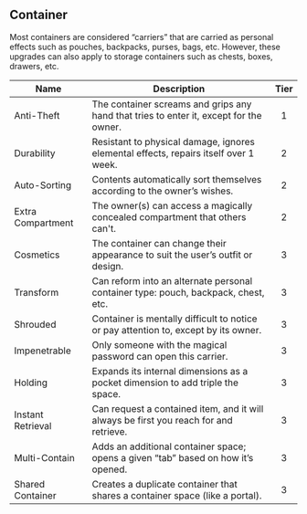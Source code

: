 ## Container

Most containers are considered “carriers” that are carried as personal effects such as pouches, backpacks, purses, bags, etc. However, these upgrades can also apply to storage containers such as chests, boxes, drawers, etc.

 **Name**          | **Description**                                                                        | **Tier** 
-------------------|----------------------------------------------------------------------------------------|:--------:
 Anti-Theft        | The container screams and grips any hand that tries to enter it, except for the owner. | 1        
 Durability        | Resistant to physical damage, ignores elemental effects, repairs itself over 1 week.   | 2        
 Auto-Sorting      | Contents automatically sort themselves according to the owner’s wishes.                | 2        
 Extra Compartment | The owner(s) can access a magically concealed compartment that others can't.           | 2        
 Cosmetics         | The container can change their appearance to suit the user’s outfit or design.         | 3        
 Transform         | Can reform into an alternate personal container type: pouch, backpack, chest, etc.     | 3        
 Shrouded          | Container is mentally difficult to notice or pay attention to, except by its owner.    | 3        
 Impenetrable      | Only someone with the magical password can open this carrier.                          | 3        
 Holding           | Expands its internal dimensions as a pocket dimension to add triple the space.         | 3        
 Instant Retrieval | Can request a contained item, and it will always be first you reach for and retrieve.  | 3        
 Multi-Contain     | Adds an additional container space; opens a given “tab” based on how it’s opened.      | 3        
 Shared Container  | Creates a duplicate container that shares a container space (like a portal).           | 3        
